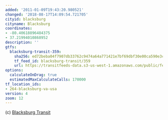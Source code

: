 ```yaml
---
added: '2011-01-09T19:43:20.980521'
changed: '2018-08-17T14:09:54.721705'
cityid: blacksburg
cityname: Blacksburg
coordinates:
- -80.40618896484375
- 37.21994010868952
description: ''
gtfs:
  blacksburg-transit-359:
    sha256: ed72beba04f7907db33762c9474a64a771421e7bf69dbf30e00ca590e3c28221
    tf_feed_id: blacksburg-transit/359
    url: https://transitfeeds-data.s3-us-west-1.amazonaws.com/public/feeds/blacksburg-transit/359/20180602/gtfs.zip
options:
  calculateOnDrag: true
  estimatedMaxCalculateCalls: 170000
tf_location_ids:
- 264-blacksburg-va-usa
version: 4
zoom: 12
---
```


(c) [Blacksburg Transit](http://www.blacksburg.gov/)
